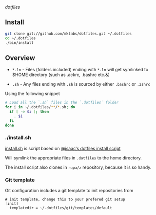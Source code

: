 *dotfiles*

## Install

```sh
git clone git://github.com/mklabs/dotfiles.git ~/.dotfiles
cd ~/.dotfiles
./bin/install
```

## Overview

- `*.ln` - Files (folders included) ending with `*.ln` will get symlinked to $HOME directory (such as .ackrc, .bashrc etc.&)

- `.sh` - Any files ending with `.sh` is sourced by either `.bashrc` or `.zshrc`

Using the following snippet

```sh
# Load all the `.sh` files in the `.dotfiles` folder
for i in ~/.dotfiles/**/*.sh; do
  if [ -e $i ]; then
    . $i
  fi
done
```

### ./install.sh

[install.sh](./install.sh) is script based on [@isaac's dotfiles install script](https://github.com/isaacs/dotfiles/blob/master/install.sh)

Will symlink the appropriate files in `.dotfiles` to the home directory.

The install script also clones in `rupa/z` repository, because it is so handy.

### Git template

Git configuration includes a git template to init repositories from

    # init template, change this to your prefered git setup
    [init]
      templatedir = ~/.dotfiles/git/templates/default
